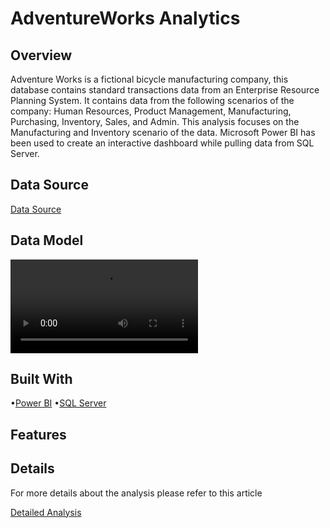 # AdventureWorks Analytics
 
## Overview

Adventure Works is a fictional bicycle manufacturing company, this database contains standard transactions data from an Enterprise Resource Planning System. It contains data from the following scenarios of the company: Human Resources, Product Management, Manufacturing, Purchasing, Inventory, Sales, and Admin. This analysis focuses on the Manufacturing and Inventory scenario of the data. Microsoft Power BI has been used to create an interactive dashboard while pulling data from SQL Server.

## Data Source

[Data Source](https://docs.microsoft.com/en-us/sql/samples/adventureworks-install-configure?view=sql-server-ver15&tabs=ssms)

## Data Model



![](https://user-images.githubusercontent.com/77071381/144877910-d23cb043-44d3-4961-be4e-06c9b37c3ba4.mp4)



## Built With

•[Power BI](https://powerbi.microsoft.com/en-us/)
•[SQL Server](https://www.microsoft.com/en-us/sql-server/sql-server-downloads)

## Features

## Details

For more details about the analysis please refer to this article

[Detailed Analysis](https://pvn-ptl.notion.site/AdventureWorks-Analysis-a8aa966cf5b64e23bf6eb797a2663c5f)
